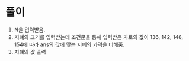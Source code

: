 # 풀이

1. N을 입력받음.
2. 지폐의 크기를 입력받는데 조건문을 통해 입력받은 가로의 값이 136, 142, 148, 154에 따라 ans의 값에 맞는 지폐의 가격을 더해줌.
3. 지폐의 값 출력